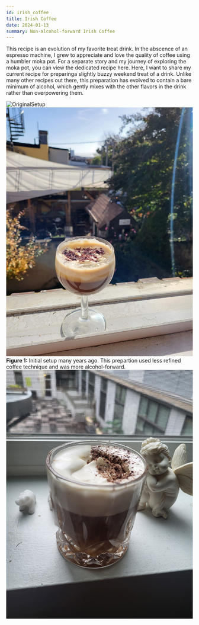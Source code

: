 ```yaml
---
id: irish_coffee
title: Irish Coffee
date: 2024-01-13
summary: Non-alcohol-forward Irish Coffee
---
```


This recipe is an evolution of my favorite treat drink. In the abscence of an espresso machine, I grew to appreciate and love the quality of coffee using a humbler moka pot. For a separate story and my journey of exploring the moka pot, you can view the dedicated recipe here. Here, I want to share my current recipe for preparinga slightly buzzy weekend treat of a drink. Unlike many other recipes out there, this preparation has evolved to contain a bare minimum of alcohol, which gently mixes with the other flavors in the drink rather than overpowering them.

![OriginalSetup](assets/setup_prototype1.png)
![Prototype1](assets/prototype1.png)
**Figure 1:** Initial setup many years ago. This prepartion used less refined coffee technique and was more alcohol-forward.
![Prototype2](assets/prototype2.jpg)

